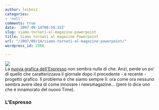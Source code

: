 ```yaml
---
author: leibniz
categories:
- 'null'
comments: true
date: '2007-09-14T08:59:32Z'
slug: siamo-tornati-al-magazine-powerpoint
title: Siamo tornati al magazine Powerpoint
url: "/2007/09/14/siamo-tornati-al-magazine-powerpoint/"
wordpress_id: 2566

---
```

![](http://espresso.repubblica.it/images/facciamo_luce.jpg)  
La [nuova grafica dell'Espresso](http://espresso.repubblica.it/) non sembra nulla di che. Anzi, perde un po' di quello che caratterizzava il giornale dopo il precedente - e recente - progetto grafico. Il problema è che siamo sempre lì: ora come ora nessuno sembra avere idea di come innovare i newsmagazine... (però lo dice uno che è innamorato del nuovo Time).


### L'Espresso
